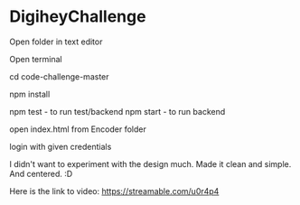 # DigiheyChallenge

Open folder in text editor

Open terminal

cd code-challenge-master

npm install

npm test - to run test/backend
npm start - to run backend

open index.html from Encoder folder

login with given credentials



I didn't want to experiment with the design much. Made it clean and simple. And centered. :D


Here is the link to video: https://streamable.com/u0r4p4
